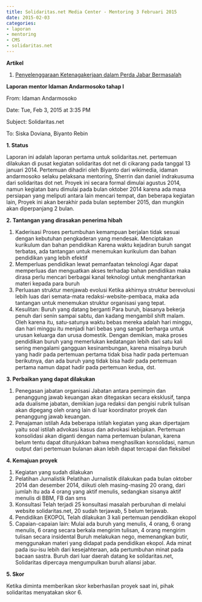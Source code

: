 ```yaml
---
title: Solidaritas.net Media Center - Mentoring 3 Februari 2015
date: 2015-02-03
categories:
- laporan
- mentoring
- CMS
- solidaritas.net
---
```


**Artikel**

1. [Penyelenggaraan Ketenagakerjaan dalam Perda Jabar Bermasalah](http://ciptamedia.org/penyelenggaran-ketenagakerjaan-dalam-perda-jabar-bermasalah/)

**Laporan mentor Idaman Andarmosoko tahap I**

From: Idaman Andarmosoko 

Date: Tue, Feb 3, 2015 at 3:35 PM 

Subject: Solidaritas.net 

To: Siska Doviana, Biyanto Rebin

**1. Status**

Laporan ini adalah laporan pertama untuk solidaritas.net. pertemuan dilakukan di pusat kegiatan solidaritas dot net di cikarang pada tanggal 13 januari 2014. Pertemuan dihadiri oleh Biyanto dari wikimedia, idaman andarmosoko selaku pelaksana mentoring, Sherrin dan daniel indrakusuma dari solidaritas dot net.
Proyek ini secara formal dimulai agustus 2014, namun kegiatan baru dimulai pada bulan oktober 2014 karena ada masa persiapan yang meliputi antara lain mencari tempat, dan beberapa kegiatan lain, Proyek ini akan berakhir pada bulan september 2015, dan mungkin akan diperpanjang 2 bulan.

**2. Tantangan yang dirasakan penerima hibah**

 1. Kaderisasi
Proses pertumbuhan kemampuan berjalan tidak sesuai dengan kebutuhan pengkaderan yang mendesak.
Menciptakan kurikulum dan bahan pendidikan
Karena waktu kejadiran buruh sangat terbatas, ada tantangan untuk menemukan kurikulum dan bahan pendidikan yang lebih efektif
 2. Memperluas pendidikan lewat pemanfaatan teknologi
Agar dapat memperluas dan menguatkan akses terhadap bahan pendidikan maka dirasa perlu mencari berbagai kanal teknologi untuk menghantarkan materi kepada para buruh
 3. Perluasan struktur menjawab evolusi
Ketika akhirnya struktur berevolusi lebih luas dari semata-mata redaksi-website-pembaca, maka ada tantangan untuk menemukan struktur organisasi yang tepat.
 4. Kesulitan: Buruh yang datang berganti
Para buruh, biasanya bekerja penuh dari senin sampai sabtu, dan kadang mengambil shift malam. Oleh karena itu, satu-satunya waktu bebas mereka adalah hari minggu, dan hari minggu itu menjadi hari bebas yang sangat berharga untuk urusan keluarga dan urusa domestik. Dengan demikian, maka proses pendidikan buruh yang memerlukan kedatangan lebih dari satu kali sering mengalami gangguan kesinambungan, karena misalnya buruh yang hadir pada pertemuan pertama tidak bisa hadir pada pertemuan berikutnya, dan ada buruh yang tidak bisa hadir pada pertemuan pertama namun dapat hadir pada pertemuan kedua, dst.

**3. Perbaikan yang dapat dilakukan**

 1. Penegasan jabatan organisasi
Jabatan antara pemimpin dan penanggung jawab keuangan akan ditegaskan secara eksklusif, tanpa ada dualisme jabatan, demikian juga redaksi dan pengisi rubrik tulisan akan dipegang oleh orang lain di luar koordinator proyek dan penanggung jawab keuangan.
 2. Penajaman istilah
Ada beberapa istilah kegiatan yang akan dipertajam yaitu soal istilah advokasi kasus dan advokasi kebijakan. Pertemuan konsolidasi akan diganti dengan nama pertemuan bulanan, karena belum tentu dapat ditunjukkan bahwa menghasilkan konsolidasi, namun output dari pertemuan bulanan akan lebih dapat tercapai dan fleksibel

**4. Kemajuan proyek**

 1. Kegiatan yang sudah dilakukan
  1. Pelatihan Jurnalistik
Pelatihan Jurnalistik dilakukan pada bulan oktober 2014 dan desember 2014, diikuti oleh masing-masing 20 orang, dari jumlah itu ada 4 orang yang aktif menulis, sedangkan sisanya aktif menulis di BBM, FB dan sms
  2. Konsultasi
Telah terjadi 25 konsultasi masalah perburuhan di melalui website solidaritas.net, 20 sudah terjawab, 5 belum terjawab.
  3. Pendidikan EKOPOL
Telah dilakukan 3 kali pertemuan pendidikan ekopol
 2. Capaian-capaian lain:
Mulai ada buruh yang menulis, 4 orang, 6 orang menulis, 6 orang secara berkala mengirim tulisan, 4 orang mengirim tulisan secara insidental
Buruh melakukan nego, memenangkan butir, menggunakan materi yang didapat pada pendidikan ekopol.
Ada minat pada isu-isu lebih dari kesejahteraan, ada pertumbuhan minat pada bacaan sastra. Buruh dari luar daerah datang ke solidaritas.net, Solidaritas dipercaya mengumpulkan buruh aliansi jabar.

**5. Skor**

Ketika diminta memberikan skor keberhasilan proyek saat ini, pihak solidaritas menyatakan skor 6.
